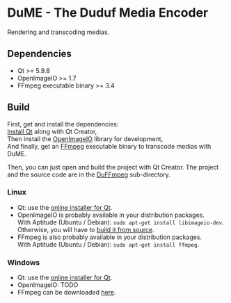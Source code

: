 # DuME - The Duduf Media Encoder
Rendering and transcoding medias.

## Dependencies

- Qt >= 5.9.8
- OpenImageIO >= 1.7
- FFmpeg executable binary >= 3.4

## Build

First, get and install the dependencies:  
[Install Qt](https://www.qt.io/download-open-source) along with Qt Creator,  
Then install the [OpenImageIO](https://github.com/OpenImageIO/oiio) library for development,  
And finally, get an [FFmpeg](http://ffmpeg.org) executable binary to transcode medias with DuME.

Then, you can just open and build the project with Qt Creator. The project and the source code are in the [DuFFmpeg](https://github.com/Rainbox-dev/DuFFMpeg/tree/master/DuFFMpeg) sub-directory.

### Linux

- Qt: use the [online installer for Qt](https://www.qt.io/download-open-source).
- OpenImageIO is probably available in your distribution packages.  
With Aptitude (Ubuntu / Debian): `sudo apt-get install libimageio-dev`.  
Otherwise, you will have to [build it from source](https://github.com/OpenImageIO/oiio/blob/master/INSTALL.md).
- FFmpeg is also probably available in your distribution packages.  
With Aptitude (Ubuntu / Debian): `sudo apt-get install ffmpeg`.

### Windows

- Qt: use the [online installer for Qt](https://www.qt.io/download-open-source).
- OpenImageIO: TODO
- FFmpeg can be downloaded [here](https://ffmpeg.zeranoe.com/builds/).
